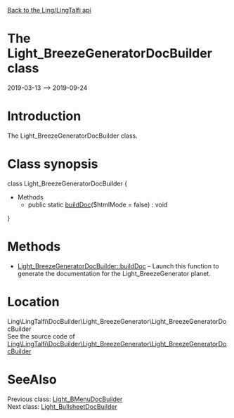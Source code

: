 [Back to the Ling/LingTalfi api](https://github.com/lingtalfi/LingTalfi/blob/master/doc/api/Ling/LingTalfi.md)



The Light_BreezeGeneratorDocBuilder class
================
2019-03-13 --> 2019-09-24






Introduction
============

The Light_BreezeGeneratorDocBuilder class.



Class synopsis
==============


class <span class="pl-k">Light_BreezeGeneratorDocBuilder</span>  {

- Methods
    - public static [buildDoc](https://github.com/lingtalfi/LingTalfi/blob/master/doc/api/Ling/LingTalfi/DocBuilder/Light_BreezeGenerator/Light_BreezeGeneratorDocBuilder/buildDoc.md)($htmlMode = false) : void

}






Methods
==============

- [Light_BreezeGeneratorDocBuilder::buildDoc](https://github.com/lingtalfi/LingTalfi/blob/master/doc/api/Ling/LingTalfi/DocBuilder/Light_BreezeGenerator/Light_BreezeGeneratorDocBuilder/buildDoc.md) &ndash; Launch this function to generate the documentation for the Light_BreezeGenerator planet.





Location
=============
Ling\LingTalfi\DocBuilder\Light_BreezeGenerator\Light_BreezeGeneratorDocBuilder<br>
See the source code of [Ling\LingTalfi\DocBuilder\Light_BreezeGenerator\Light_BreezeGeneratorDocBuilder](https://github.com/lingtalfi/LingTalfi/blob/master/DocBuilder/Light_BreezeGenerator/Light_BreezeGeneratorDocBuilder.php)



SeeAlso
==============
Previous class: [Light_BMenuDocBuilder](https://github.com/lingtalfi/LingTalfi/blob/master/doc/api/Ling/LingTalfi/DocBuilder/Light_BMenu/Light_BMenuDocBuilder.md)<br>Next class: [Light_BullsheetDocBuilder](https://github.com/lingtalfi/LingTalfi/blob/master/doc/api/Ling/LingTalfi/DocBuilder/Light_Bullsheet/Light_BullsheetDocBuilder.md)<br>
